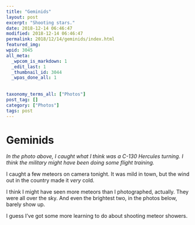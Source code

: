 ```yaml
---
title: "Geminids"
layout: post
excerpt: "Shooting stars."
date: 2018-12-14 06:46:47
modified: 2018-12-14 06:46:47
permalink: 2018/12/14/geminids/index.html
featured_img: 
wpid: 3045
all_meta: 
  _wpcom_is_markdown: 1
  _edit_last: 1
  _thumbnail_id: 3044
  _wpas_done_all: 1
  
  
taxonomy_terms_all: ["Photos"]
post_tag: []
category: ["Photos"]
tags: post
---
```


# Geminids

*In the photo above, I caught what I think was a C-130 Hercules turning. I think the military might have been doing some flight training.*

I caught a few meteors on camera tonight. It was mild in town, but the wind out in the country made it *very* cold.

I think I might have seen more meteors than I photographed, actually. They were all over the sky. And even the brightest two, in the photos below, barely show up.

I guess I’ve got some more learning to do about shooting meteor showers.